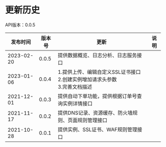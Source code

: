 # 更新历史 #
API版本：0.0.5

| 发布时间   | 版本号 | 更新          | 说明           |
| ---------- | ------ | ------------- | -------------- |
| 2023-02-20 | 0.0.5  | 提供数据概览、日志分析、日志服务接口||
| 2023-01-06 | 0.0.4  | 1.提供上传、编辑自定义SSL证书接口<br/>2.创建实例增加请求头参数<br/>3.完善文档描述 ||
| 2021-12-01 | 0.0.3  | 提供自动下单功能，提供根据订单号查询实例详情接口 ||
| 2021-11-17 | 0.0.2  | 提供DNS记录、资源缓存、防火墙规则、页面规则管理接口 ||
| 2021-10-28 | 0.0.1  | 提供实例、SSL证书、WAF规则管理接口 ||